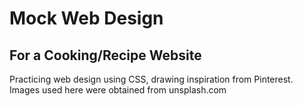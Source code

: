 # Mock Web Design
## For a Cooking/Recipe Website

Practicing web design using CSS, drawing inspiration from Pinterest.
Images used here were obtained from unsplash.com

